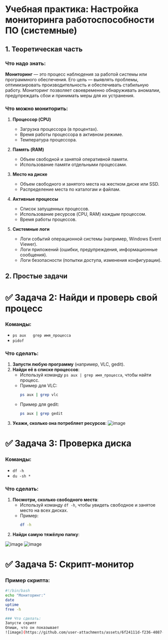 # Учебная практика: Настройка мониторинга работоспособности ПО (системные)

## 1. Теоретическая часть

### Что надо знать:
**Мониторинг** — это процесс наблюдения за работой системы или программного обеспечения. Его цель — выявлять проблемы, оптимизировать производительность и обеспечивать стабильную работу. Мониторинг позволяет своевременно обнаруживать аномалии, предупреждать сбои и принимать меры для их устранения.

### Что можно мониторить:
1. **Процессор (CPU)**
   - Загрузка процессора (в процентах).
   - Время работы процессора в активном режиме.
   - Температура процессора.

2. **Память (RAM)**
   - Объем свободной и занятой оперативной памяти.
   - Использование памяти отдельными процессами.

3. **Место на диске**
   - Объем свободного и занятого места на жестком диске или SSD.
   - Распределение места по каталогам и файлам.

4. **Активные процессы**
   - Список запущенных процессов.
   - Использование ресурсов (CPU, RAM) каждым процессом.
   - Время работы процессов.

5. **Системные логи**
   - Логи событий операционной системы (например, Windows Event Viewer).
   - Логи приложений (ошибки, предупреждения, информационные сообщения).
   - Логи безопасности (попытки доступа, изменения конфигурации).

## 2. Простые задачи
# ✅ Задача 2: Найди и проверь свой процесс

### Команды:
- `ps aux   grep имя_процесса`
- `pidof`

### Что сделать:
1. **Запусти любую программу** (например, VLC, gedit).
2. **Найди её в списке процессов**:
   - Используй команду `ps aux | grep имя_процесса`, чтобы найти процесс.
   - Пример для VLC:
     ```bash
     ps aux | grep vlc
     ```
   - Пример для gedit:
     ```bash
     ps aux | grep gedit
     ```
3. **Укажи, сколько она потребляет ресурсов**:
![image](https://github.com/user-attachments/assets/90e45841-a22d-4972-9d01-ccd0b16d30bb)

# ✅ Задача 3: Проверка диска

### Команды:
- `df -h`
- `du -sh *`

### Что сделать:
1. **Посмотри, сколько свободного места**:
   - Используй команду `df -h`, чтобы увидеть свободное и занятое место на всех дисках.
   - Пример:
     ```bash
     df -h
     ```
2. **Найди самую тяжёлую папку**:

![image](https://github.com/user-attachments/assets/db175819-1e2f-4c24-a4d3-dc460020bb7e)
![image](https://github.com/user-attachments/assets/f5ae15df-d187-4e26-a79a-405a26b6014d)

# ✅ Задача 5: Скрипт-монитор

### Пример скрипта:
```bash
#!/bin/bash
echo "Мониторинг:"
date
uptime
free -h

### Что сделать:
Запусти скрипт
Опиши, что он показывает
![image](https://github.com/user-attachments/assets/6f24111d-f236-4087-9b97-a40ef6eea8e6)

